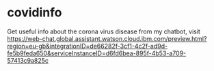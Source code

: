 # covidinfo
Get useful info about the corona virus disease from my chatbot, visit https://web-chat.global.assistant.watson.cloud.ibm.com/preview.html?region=eu-gb&integrationID=de66282f-3cf1-4c2f-ad9d-fe5b9feda650&serviceInstanceID=d6fd6bea-895f-4b53-a709-57413c9a825c
